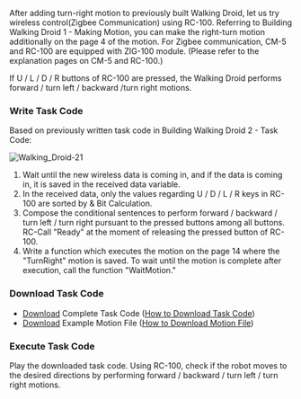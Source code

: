 After adding turn-right motion to previously built Walking Droid, let us try wireless control(Zigbee Communication) using RC-100.
Referring to Building Walking Droid 1 - Making Motion, you can make the right-turn motion additionally on the page 4 of the motion.
For Zigbee communication, CM-5 and RC-100 are equipped with ZIG-100 module. (Please refer to the explanation pages on CM-5 and RC-100.)


If U / L / D / R buttons of RC-100 are pressed, the Walking Droid performs forward / turn left / backward /turn right motions.

### Write Task Code

Based on previously written task code in Building Walking Droid 2 - Task Code:

![Walking_Droid-21][img_054]

1. Wait until the new wireless data is coming in, and if the data is coming in, it is saved in the received data variable.
2. In the received data, only the values regarding U / D / L / R keys in RC-100 are sorted by & Bit Calculation.
3. Compose the conditional sentences to perform forward / backward / turn left / turn right pursuant to the pressed buttons among all buttons. RC-Call "Ready" at the moment of releasing the pressed button of RC-100.
4. Write a function which executes the motion on the page 14 where the "TurnRight" motion is saved.  To wait until the motion is complete after execution, call the function "WaitMotion."

### Download Task Code

- [Download][ex_14-2] Complete Task Code ([How to Download Task Code])
- [Download][ex_14-3] Example Motion File ([How to Download Motion File])

### Execute Task Code

Play the downloaded task code. Using RC-100, check if the robot moves to the desired directions by performing forward / backward / turn left / turn right motions.

[ex_14-2]: https://robotis.s3.ap-northeast-2.amazonaws.com/support/en/baggage_files/bioloid/bio_cmp_walkingdroid_en.tsk
[ex_14-3]: https://robotis.s3.ap-northeast-2.amazonaws.com/support/en/baggage_files/bioloid/bio_cmp_walkingdroid_en.mtn
[How to Download Task Code]: #download-task-code
[How to Download Motion File]: #download-motion-file
[img_054]: /assets/images/edu/bioloid/bioloid_entry_tutorial_droid_21.png
